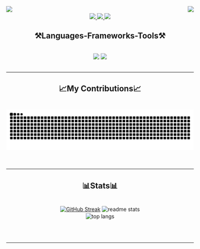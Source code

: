 <img align="right" src="https://visitor-badge.laobi.icu/badge?page_id=Jaermis.visitor-badge&format=true"/>

<img src="https://github.com/Jaermis/Jaermis/assets/138207746/0c1e0fb0-9075-4404-be67-7b947abde554" />

<div align="center"> 
  <a href="mailto:jermynejosh.kaquilala@gmail.com">
    <img src="https://img.shields.io/badge/Gmail-333333?style=for-the-badge&logo=gmail&logoColor=red" />
  </a>
  <a href="https://www.linkedin.com/in/jermyne-josh-kaquilala-6a8716295" target="_blank">
    <img src="https://img.shields.io/badge/LinkedIn-0077B5?style=for-the-badge&logo=linkedin&logoColor=white" target="_blank" />
  </a>
  <a href="jermyne-portfolio.netlify.app" target="_blank">
     <img src="https://img.shields.io/badge/Portfolio-FF5722?style=for-the-badge&logo=todoist&logoColor=white" target="_blank" /> <!-- sqlite, safari, google-chrome are other good icon options -->
  </a>
</div>

<h2 align="center">⚒Languages-Frameworks-Tools⚒</h2>
<br/>
<div align="center">
    <img src="https://skillicons.dev/icons?i=html,css,c,cs,ts,python,dart,dotnet,angular,react,flutter" />
    <img src="https://skillicons.dev/icons?i=vscode,visualstudio,github,figma,git,ae,ps,arduino" /><br>
</div>

<br/>
<hr/>

<div align="center">
  <h2>📈My Contributions📈</h2>
  <br>
  <picture>
  <source media="(prefers-color-scheme: dark)" srcset="https://raw.githubusercontent.com/Jaermis/Jaermis/output/github-contribution-grid-snake-dark.svg" />
  <source media="(prefers-color-scheme: light)" srcset="https://raw.githubusercontent.com/Jaermis/Jaermis/output/github-contribution-grid-snake.svg" />
  <img alt="github-snake" src="https://raw.githubusercontent.com/Jaermis/Jaermis/output/github-contribution-grid-snake.svg" />
</picture>
  <br/><br/><br/>
</div>

<hr/>

<h2 align="center">📊Stats📊</h2>
<br>
<div align=center>
  <a href="https://git.io/streak-stats"><img width="370px" src="https://streak-stats.demolab.com?user=Jaermis&theme=ambient-gradient&border=white&border_radius=10&date_format=M%20j%5B%2C%20Y%5D" alt="GitHub Streak" /></a>
  <img width="350px" src="https://github-readme-stats.vercel.app/api?username=Jaermis&count_private=true&show_icons=true&theme=ambient_gradient&rank_icon=github&border_radius=10" alt="readme stats" />
  <br>
  <img align="center" width="350px" src="https://github-readme-stats.vercel.app/api/top-langs/?username=Jaermis&hide=HTML&langs_count=8&layout=donut&theme=ambient_gradient&border_radius=10&size_weight=0.5&count_weight=0.5&exclude_repo=github-readme-stats" alt="top langs" />
</div>

<br/><br/>

<hr/>

<br/>
